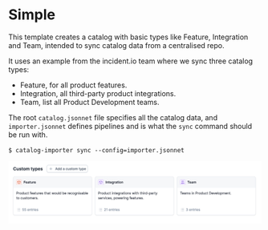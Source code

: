 # Simple

This template creates a catalog with basic types like Feature, Integration and
Team, intended to sync catalog data from a centralised repo.

It uses an example from the incident.io team where we sync three catalog types:

- Feature, for all product features.
- Integration, all third-party product integrations.
- Team, list all Product Development teams.

The root `catalog.jsonnet` file specifies all the catalog data, and
`importer.jsonnet` defines pipelines and is what the `sync` command should be
run with.

```console
$ catalog-importer sync --config=importer.jsonnet
```

![Backstage catalog types created by this config](dashboard.png)
